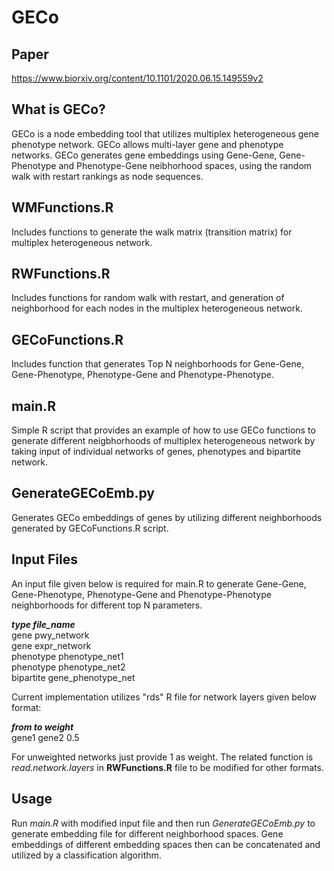 # GECo
## Paper
https://www.biorxiv.org/content/10.1101/2020.06.15.149559v2
## What is GECo?
GECo is a node embedding tool that utilizes multiplex heterogeneous gene phenotype network. GECo allows multi-layer gene and phenotype networks. GECo generates gene embeddings using Gene-Gene, Gene-Phenotype and Phenotype-Gene neibhorhood spaces, using the random walk with restart rankings as node sequences.

## WMFunctions.R
Includes functions to generate the walk matrix (transition matrix) for multiplex heterogeneous network.

## RWFunctions.R
Includes functions for random walk with restart, and generation of neighborhood for each nodes in the multiplex heterogeneous network. 

## GECoFunctions.R
Includes function that generates Top N neighborhoods for Gene-Gene, Gene-Phenotype, Phenotype-Gene and Phenotype-Phenotype.

## main.R
Simple R script that provides an example of how to use GECo functions to generate different neigbhorhoods of multiplex heterogeneous network by taking input of individual networks of genes, phenotypes and bipartite network.

## GenerateGECoEmb.py
Generates GECo embeddings of genes by utilizing different neighborhoods generated by GECoFunctions.R script.

## Input Files
An input file given below is required for main.R to generate Gene-Gene, Gene-Phenotype, Phenotype-Gene and Phenotype-Phenotype neighborhoods for different top N parameters. <br>

_**type	file_name**_<br>
gene	pwy_network<br>
gene	expr_network<br>
phenotype	phenotype_net1<br>
phenotype	phenotype_net2<br>
bipartite	gene_phenotype_net<br>

Current implementation utilizes "rds" R file for network layers given below format:<br>

_**from to weight**_<br>
gene1 gene2 0.5<br>

For unweighted networks just provide 1 as weight. The related function is _read.network.layers_ in **RWFunctions.R** file to be modified for other formats.

## Usage

Run _main.R_ with modified input file and then run  _GenerateGECoEmb.py_ to generate embedding file for different neighborhood spaces. Gene embeddings of different embedding spaces then can be concatenated and utilized by a classification algorithm.

